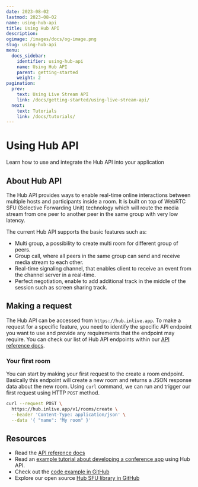 ```yaml
---
date: 2023-08-02
lastmod: 2023-08-02
name: using-hub-api
title: Using Hub API
description:
ogimage: /images/docs/og-image.png
slug: using-hub-api
menu:
  docs_sidebar:
    identifier: using-hub-api
    name: Using Hub API
    parent: getting-started
    weight: 2
pagination:
  prev:
    text: Using Live Stream API
    link: /docs/getting-started/using-live-stream-api/
  next:
    text: Tutorials
    link: /docs/tutorials/
---
```


# Using Hub API

Learn how to use and integrate the Hub API into your application

## About Hub API

The Hub API provides ways to enable real-time online interactions between multiple hosts and participants inside a room. It is built on top of WebRTC SFU (Selective Forwarding Unit) technology which will route the media stream from one peer to another peer in the same group with very low latency.

The current Hub API supports the basic features such as:
- Multi group, a possibility to create multi room for different group of peers.
- Group call, where all peers in the same group can send and receive media stream to each other.
- Real-time signaling channel, that enables client to receive an event from the channel server in a real-time.
- Perfect negotiation, enable to add additional track in the middle of the session such as screen sharing track.

## Making a request

The Hub API can be accessed from `https://hub.inlive.app`. To make a request for a specific feature, you need to identify the specific API endpoint you want to use and provide any requirements that the endpoint may require. You can check our list of Hub API endpoints within our [API reference docs](https://hub.inlive.app/apidocs/index.html).

### Your first room

You can start by making your first request to the create a room endpoint. Basically this endpoint will create a new room and returns a JSON response data about the new room. Using `curl` command, we can run and trigger our first request using HTTP `POST` method.

```bash
curl --request POST \
  https://hub.inlive.app/v1/rooms/create \
  --header 'Content-Type: application/json' \
  --data '{ "name": "My room" }'
```

## Resources

- Read the [API reference docs](https://hub.inlive.app/apidocs/index.html)
- Read an [example tutorial about developing a conference app](/docs/tutorials/hub-api/conference-app-with-hub-api/) using Hub API.
- Check out the [code example in GitHub](https://github.com/inlivedev/inlivedev.github.io/tree/main/examples/)
- Explore our open source [Hub SFU library in GitHub](https://github.com/inlivedev/sfu)